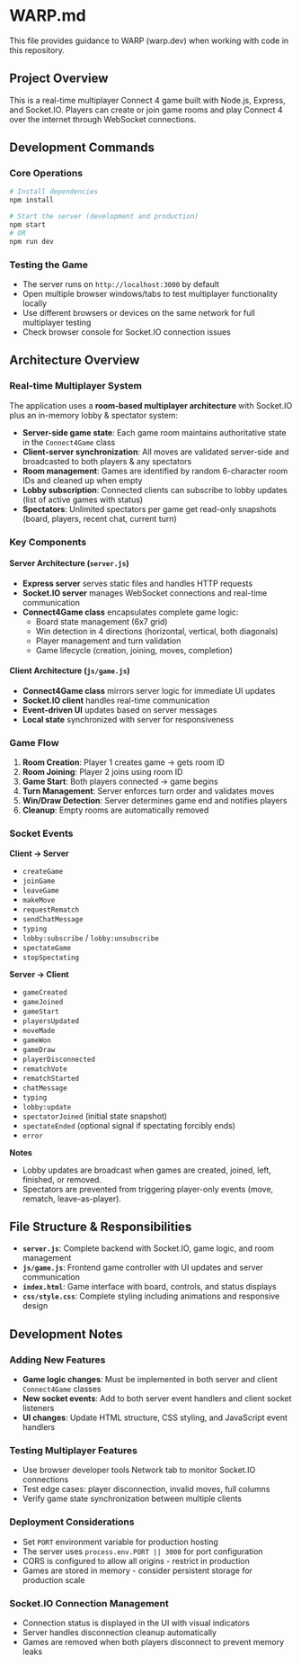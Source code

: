 # WARP.md

This file provides guidance to WARP (warp.dev) when working with code in this repository.

## Project Overview

This is a real-time multiplayer Connect 4 game built with Node.js, Express, and Socket.IO. Players can create or join game rooms and play Connect 4 over the internet through WebSocket connections.

## Development Commands

### Core Operations
```bash
# Install dependencies
npm install

# Start the server (development and production)
npm start
# OR
npm run dev
```

### Testing the Game
- The server runs on `http://localhost:3000` by default
- Open multiple browser windows/tabs to test multiplayer functionality locally
- Use different browsers or devices on the same network for full multiplayer testing
- Check browser console for Socket.IO connection issues

## Architecture Overview

### Real-time Multiplayer System
The application uses a **room-based multiplayer architecture** with Socket.IO plus an in-memory lobby & spectator system:

- **Server-side game state**: Each game room maintains authoritative state in the `Connect4Game` class
- **Client-server synchronization**: All moves are validated server-side and broadcasted to both players & any spectators
- **Room management**: Games are identified by random 6-character room IDs and cleaned up when empty
- **Lobby subscription**: Connected clients can subscribe to lobby updates (list of active games with status)
- **Spectators**: Unlimited spectators per game get read-only snapshots (board, players, recent chat, current turn)

### Key Components

#### Server Architecture (`server.js`)
- **Express server** serves static files and handles HTTP requests
- **Socket.IO server** manages WebSocket connections and real-time communication
- **Connect4Game class** encapsulates complete game logic:
  - Board state management (6x7 grid)
  - Win detection in 4 directions (horizontal, vertical, both diagonals)
  - Player management and turn validation
  - Game lifecycle (creation, joining, moves, completion)

#### Client Architecture (`js/game.js`)
- **Connect4Game class** mirrors server logic for immediate UI updates
- **Socket.IO client** handles real-time communication
- **Event-driven UI** updates based on server messages
- **Local state** synchronized with server for responsiveness

### Game Flow
1. **Room Creation**: Player 1 creates game → gets room ID
2. **Room Joining**: Player 2 joins using room ID
3. **Game Start**: Both players connected → game begins
4. **Turn Management**: Server enforces turn order and validates moves
5. **Win/Draw Detection**: Server determines game end and notifies players
6. **Cleanup**: Empty rooms are automatically removed

### Socket Events
**Client → Server**
- `createGame`
- `joinGame`
- `leaveGame`
- `makeMove`
- `requestRematch`
- `sendChatMessage`
- `typing`
- `lobby:subscribe` / `lobby:unsubscribe`
- `spectateGame`
- `stopSpectating`

**Server → Client**
- `gameCreated`
- `gameJoined`
- `gameStart`
- `playersUpdated`
- `moveMade`
- `gameWon`
- `gameDraw`
- `playerDisconnected`
- `rematchVote`
- `rematchStarted`
- `chatMessage`
- `typing`
- `lobby:update`
- `spectatorJoined` (initial state snapshot)
- `spectateEnded` (optional signal if spectating forcibly ends)
- `error`

**Notes**
- Lobby updates are broadcast when games are created, joined, left, finished, or removed.
- Spectators are prevented from triggering player-only events (move, rematch, leave-as-player).

## File Structure & Responsibilities

- **`server.js`**: Complete backend with Socket.IO, game logic, and room management
- **`js/game.js`**: Frontend game controller with UI updates and server communication
- **`index.html`**: Game interface with board, controls, and status displays
- **`css/style.css`**: Complete styling including animations and responsive design

## Development Notes

### Adding New Features
- **Game logic changes**: Must be implemented in both server and client `Connect4Game` classes
- **New socket events**: Add to both server event handlers and client socket listeners
- **UI changes**: Update HTML structure, CSS styling, and JavaScript event handlers

### Testing Multiplayer Features
- Use browser developer tools Network tab to monitor Socket.IO connections
- Test edge cases: player disconnection, invalid moves, full columns
- Verify game state synchronization between multiple clients

### Deployment Considerations
- Set `PORT` environment variable for production hosting
- The server uses `process.env.PORT || 3000` for port configuration
- CORS is configured to allow all origins - restrict in production
- Games are stored in memory - consider persistent storage for production scale

### Socket.IO Connection Management
- Connection status is displayed in the UI with visual indicators
- Server handles disconnection cleanup automatically
- Games are removed when both players disconnect to prevent memory leaks
